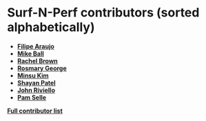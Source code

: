 Surf-N-Perf contributors (sorted alphabetically)
================================================

* **[Filipe Araujo](https://github.com/filaraujo)**
* **[Mike Ball](https://github.com/mdb)**
* **[Rachel Brown](https://github.com/rachbrown151)**
* **[Rosmary George](https://github.com/rosmaryg)**
* **[Minsu Kim](https://github.com/bravominski)**
* **[Shayan Patel](https://github.com/shynp)**
* **[John Riviello](https://github.com/JohnRiv)**
* **[Pam Selle](https://github.com/pselle)**

**[Full contributor list](https://github.com/Comcast/Surf-N-Perf/graphs/contributors)**